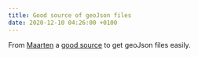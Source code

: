 ```yaml
---
title: Good source of geoJson files
date: 2020-12-10 04:26:00 +0100
---
```




From [Maarten](https://twitter.com/maartenzam/status/1336815305310531590) a [good source](https://www.naturalearthdata.com/downloads/10m-cultural-vectors/) to get geoJson files easily.


